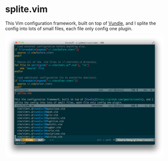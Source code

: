 # splite.vim

This Vim configuration framework, built on top of [Vundle](https://github.com/gmarik/vundle), and I splite the config into lots of small files, each file only config one plugin.

![splite.vim](https://github.com/mengbo/install/raw/master/vim/screenshots/macvim.png)

